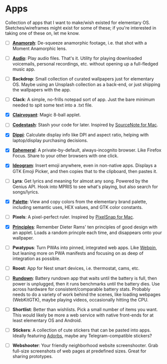 # Apps

Collection of apps that I want to make/wish existed for elementary OS. Sketches/wireframes might exist for some of these; if you're interested in taking one of these on, let me know.

- [ ] [**Anamorph**](https://github.com/cassidyjames/anamorph): De-squeeze anamorphic footage, i.e. that shot with a Moment Anamorphic lens.

- [ ] [**Audio**](https://github.com/cassidyjames/audio): Play audio files. That's it. Utility for playing downloaded voicemails, personal recordings, etc. without opening up a full-fledged music app.

- [ ] **Backdrop**: Small collection of curated wallpapers just for elementary OS. Maybe using an Unsplash collection as a back-end, or just shipping the wallpapers with the app.

- [ ] **Clack**: A simple, no-frills notepad sort of app. Just the bare minimum needed to spit some text into a .txt file.

- [x] [**Clairvoyant**](https://github.com/cassidyjames/clairvoyant): Magic 8-ball applet.

- [ ] [**Codestash**](https://github.com/cassidyjames/codestash): Stash your code for later. Inspired by [SourceNote for Mac](https://www.sourcenoteapp.com/).

- [x] [**Dippi**](https://github.com/cassidyjames/dippi): Calculate display info like DPI and aspect ratio, helping with laptop/display purchasing decisions.

- [x] [**Ephemeral**](https://github.com/cassidyjames/ephemeral): A private-by-default, always-incognito browser. Like Firefox Focus. Share to your other browsers with one click.

- [x] [**Ideogram**](https://github.com/cassidyjames/ideogram): Insert emoji anywhere, even in non-native apps. Displays a GTK Emoji Picker, and then copies that to the clipboard, then pastes it.

- [ ] **Lyra**: Get lyrics and meaning for almost any song. Powered by the Genius API. Hook into MPRIS to see what's playing, but also search for songs/lyrics.

- [x] [**Palette**](https://github.com/cassidyjames/palette): View and copy colors from the elementary brand palette, including semantic uses, HEX values, and GTK color constants.

- [ ] **Pixels**: A pixel-perfect ruler. Inspired by [PixelSnap for Mac](https://getpixelsnap.com/).

- [x] [**Principles**](https://github.com/cassidyjames/principles): Remember Dieter Rams' ten principles of good design with an applet. Loads a random princple each time, and disappears onto your wallpaper.

- [ ] **Pwatypus**: Turn PWAs into pinned, integrated web apps. Like [Webpin](https://github.com/artemanufrij/webpin), but leaning more on PWA manifests and focusing on as deep of integration as possible.

- [ ] **Roost**: App for Nest smart devices, i.e. thermostat, cams, etc.

- [ ] [**Rundown**](https://github.com/cassidyjames/rundown): Battery rundown app that waits until the battery is full, then power is unplugged, then it runs benchmarks until the battery dies. Use across hardware for consistent/comparable battery stats. Probably needs to do a variety of work behind the scenes, like loading webpages (WebKitGTK), maybe playing videos, occasionally hitting the CPU.

- [ ] **Shortlist**: Better than wishlists. Pick a small number of items you want. This would likely be more a web service with native front-ends for at least elementary OS and Android.

- [ ] **Stickers**: A collection of cute stickers that can be pasted into apps. Ideally featuring [Adorbs](https://samuelhewitt.com/adorbs), maybe any Telegram-compatible stickers?

- [ ] **Webshooter**: Your friendly neighborhood website screenshooter. Grab full-size screenshots of web pages at predefined sizes. Great for sharing prototypes.
